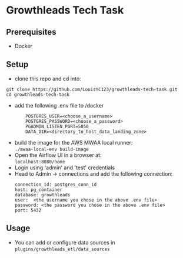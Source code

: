 # Growthleads Tech Task

## Prerequisites
 - Docker

## Setup
 - clone this repo and cd into:  
 ```
 git clone https://github.com/LouisYC123/growthleads-tech-task.git
 cd growthleads-tech-task
 ```
- add the following .env file to /docker
    ```
        POSTGRES_USER=<choose_a_username>
        POSTGRES_PASSWORD=<choose_a_password>
        PGADMIN_LISTEN_PORT=5050  
        DATA_DIR=<directory_to_host_data_landing_zone>
    ```
- build the image for the AWS MWAA local runner:  
    ```./mwaa-local-env build-image```
- Open the Airflow UI in a browser at:  
    ``` localhost:8080/home ```
- Login using 'admin' and 'test' credentials
- Head to Admin -> connections and add the following connection:  
    ```
    connection_id: postgres_conn_id
    host: pg_container
    database: growthleads
    user:  <the username you chose in the above .env file>
    password: <the password you chose in the above .env file>
    port: 5432
    ```

## Usage
 - You can add or configure data sources in ```plugins/growthleads_etl/data_sources```